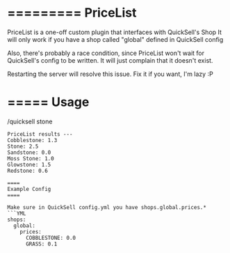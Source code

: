 =========
PriceList
=========
PriceList is a one-off custom plugin that interfaces with QuickSell's Shop
It will only work if you have a shop called "global" defined in QuickSell config


Also, there's probably a race condition, since PriceList won't wait for
QuickSell's config to be written. It will just complain that it doesn't exist.


Restarting the server will resolve this issue. Fix it if you want, I'm lazy :P

=====
Usage
=====
/quicksell stone


```
PriceList results ---
Cobblestone: 1.3
Stone: 2.5
Sandstone: 0.0
Moss Stone: 1.0
Glowstone: 1.5
Redstone: 0.6

====
Example Config
====

Make sure in QuickSell config.yml you have shops.global.prices.*
```YML
shops:
  global:
    prices:
      COBBLESTONE: 0.0
      GRASS: 0.1
```
